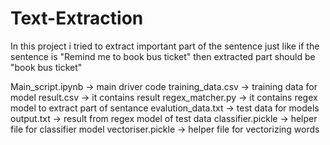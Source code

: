 # Text-Extraction
In this project i tried to extract important part of the sentence just like if the sentence is "Remind me to book bus ticket" then extracted part should be "book bus ticket"

Main_script.ipynb -> main driver code
training_data.csv -> training data for model
result.csv -> it contains result
regex_matcher.py -> it contains regex model to extract part of sentance
evalution_data.txt -> test data for models
output.txt -> result from regex model of test data
classifier.pickle -> helper file for classifier model
vectoriser.pickle -> helper file for vectorizing words
